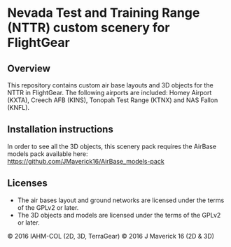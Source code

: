 Nevada Test and Training Range (NTTR) custom scenery for FlightGear
=====================

Overview
-------------------------
This repository contains custom air base layouts and 3D objects for the NTTR in FlightGear.
The following airports are included: Homey Airport (KXTA), Creech AFB (KINS), Tonopah Test Range (KTNX) and NAS Fallon (KNFL).

Installation instructions
-------------------------
In order to see all the 3D objects, this scenery pack requires the AirBase models pack available here: https://github.com/JMaverick16/AirBase_models-pack

Licenses
--------

*  The air bases layout and ground networks are licensed under the terms of the GPLv2 or later.
*  The 3D objects and models are licensed under the terms of the GPLv2 or later.
  

:copyright: 2016 IAHM-COL (2D, 3D, TerraGear) :copyright: 2016 J Maverick 16 (2D & 3D)


